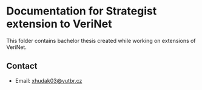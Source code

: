 # Documentation for Strategist extension to VeriNet
This folder contains bachelor thesis created while working on extensions of VeriNet. 

## Contact
* Email: xhudak03@vutbr.cz
